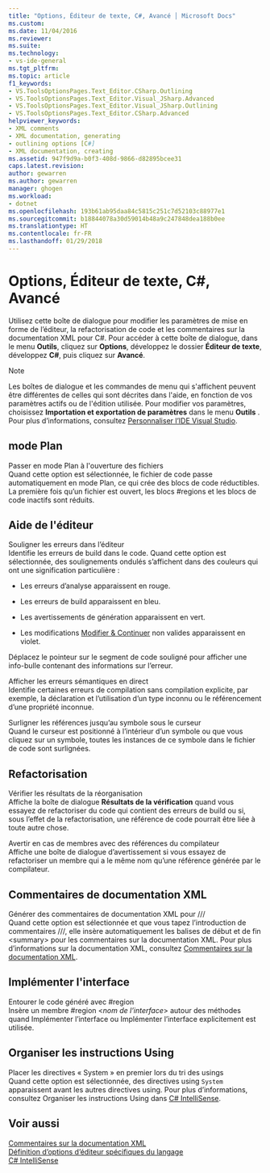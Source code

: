 ```yaml
---
title: "Options, Éditeur de texte, C#, Avancé │ Microsoft Docs"
ms.custom: 
ms.date: 11/04/2016
ms.reviewer: 
ms.suite: 
ms.technology:
- vs-ide-general
ms.tgt_pltfrm: 
ms.topic: article
f1_keywords:
- VS.ToolsOptionsPages.Text_Editor.CSharp.Outlining
- VS.ToolsOptionsPages.Text_Editor.Visual_JSharp.Advanced
- VS.ToolsOptionsPages.Text_Editor.Visual_JSharp.Outlining
- VS.ToolsOptionsPages.Text_Editor.CSharp.Advanced
helpviewer_keywords:
- XML comments
- XML documentation, generating
- outlining options [C#]
- XML documentation, creating
ms.assetid: 947f9d9a-b0f3-408d-9866-d82895bcee31
caps.latest.revision: 
author: gewarren
ms.author: gewarren
manager: ghogen
ms.workload:
- dotnet
ms.openlocfilehash: 193b61ab95daa84c5815c251c7d52103c88977e1
ms.sourcegitcommit: b18844078a30d59014b48a9c247848dea188b0ee
ms.translationtype: HT
ms.contentlocale: fr-FR
ms.lasthandoff: 01/29/2018
---
```

# <a name="options-text-editor-c-advanced"></a>Options, Éditeur de texte, C#, Avancé
Utilisez cette boîte de dialogue pour modifier les paramètres de mise en forme de l’éditeur, la refactorisation de code et les commentaires sur la documentation XML pour C#. Pour accéder à cette boîte de dialogue, dans le menu **Outils**, cliquez sur **Options**, développez le dossier **Éditeur de texte**, développez **C#**, puis cliquez sur **Avancé**.  
  
> [!NOTE]
>  Les boîtes de dialogue et les commandes de menu qui s'affichent peuvent être différentes de celles qui sont décrites dans l'aide, en fonction de vos paramètres actifs ou de l'édition utilisée. Pour modifier vos paramètres, choisissez **Importation et exportation de paramètres** dans le menu **Outils** . Pour plus d’informations, consultez [Personnaliser l’IDE Visual Studio](../../ide/personalizing-the-visual-studio-ide.md).  
  
## <a name="outlining"></a>mode Plan  
 Passer en mode Plan à l'ouverture des fichiers  
 Quand cette option est sélectionnée, le fichier de code passe automatiquement en mode Plan, ce qui crée des blocs de code réductibles. La première fois qu’un fichier est ouvert, les blocs #regions et les blocs de code inactifs sont réduits.  
  
## <a name="editor-help"></a>Aide de l'éditeur  
 Souligner les erreurs dans l’éditeur  
 Identifie les erreurs de build dans le code. Quand cette option est sélectionnée, des soulignements ondulés s’affichent dans des couleurs qui ont une signification particulière :  
  
-   Les erreurs d’analyse apparaissent en rouge.  
  
-   Les erreurs de build apparaissent en bleu.  
  
-   Les avertissements de génération apparaissent en vert.  
  
-   Les modifications [Modifier & Continuer](../../debugger/edit-and-continue.md) non valides apparaissent en violet.  
  
Déplacez le pointeur sur le segment de code souligné pour afficher une info-bulle contenant des informations sur l’erreur.  
  
Afficher les erreurs sémantiques en direct  
Identifie certaines erreurs de compilation sans compilation explicite, par exemple, la déclaration et l’utilisation d’un type inconnu ou le référencement d’une propriété inconnue.  
  
Surligner les références jusqu’au symbole sous le curseur  
Quand le curseur est positionné à l’intérieur d’un symbole ou que vous cliquez sur un symbole, toutes les instances de ce symbole dans le fichier de code sont surlignées.  
  
## <a name="refactoring"></a>Refactorisation  
 Vérifier les résultats de la réorganisation  
 Affiche la boîte de dialogue **Résultats de la vérification** quand vous essayez de refactoriser du code qui contient des erreurs de build ou si, sous l’effet de la refactorisation, une référence de code pourrait être liée à toute autre chose.  
  
 Avertir en cas de membres avec des références du compilateur  
 Affiche une boîte de dialogue d’avertissement si vous essayez de refactoriser un membre qui a le même nom qu’une référence générée par le compilateur.  
  
## <a name="xml-documentation-comments"></a>Commentaires de documentation XML  
 Générer des commentaires de documentation XML pour ///  
 Quand cette option est sélectionnée et que vous tapez l’introduction de commentaires ///, elle insère automatiquement les balises de début et de fin \<summary> pour les commentaires sur la documentation XML. Pour plus d’informations sur la documentation XML, consultez [Commentaires sur la documentation XML](/dotnet/csharp/programming-guide/xmldoc/xml-documentation-comments).  
  
## <a name="implement-interface"></a>Implémenter l'interface  
 Entourer le code généré avec #region  
 Insère un membre #region \<*nom de l’interface*> autour des méthodes quand Implémenter l’interface ou Implémenter l’interface explicitement est utilisée.  
  
## <a name="organize-usings"></a>Organiser les instructions Using  
 Placer les directives « System » en premier lors du tri des usings  
 Quand cette option est sélectionnée, des directives using `System` apparaissent avant les autres directives using. Pour plus d’informations, consultez Organiser les instructions Using dans [C# IntelliSense](../../ide/visual-csharp-intellisense.md#automatic-code-generation).  
  
## <a name="see-also"></a>Voir aussi  
 [Commentaires sur la documentation XML](/dotnet/csharp/programming-guide/xmldoc/xml-documentation-comments)   
 [Définition d’options d’éditeur spécifiques du langage](../../ide/reference/setting-language-specific-editor-options.md)   
 [C# IntelliSense](../../ide/visual-csharp-intellisense.md)